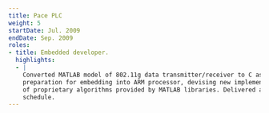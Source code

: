 ```yaml
---
title: Pace PLC
weight: 5
startDate: Jul. 2009
endDate: Sep. 2009
roles:
- title: Embedded developer.
  highlights:
  - |
    Converted MATLAB model of 802.11g data transmitter/receiver to C as
    preparation for embedding into ARM processor, devising new implementations
    of proprietary algorithms provided by MATLAB libraries. Delivered ahead of
    schedule.
---
```

